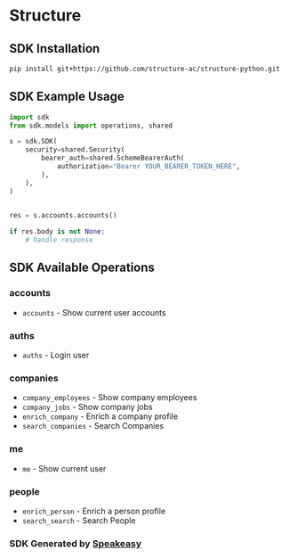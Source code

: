 # Structure

<!-- Start SDK Installation -->
## SDK Installation

```bash
pip install git+https://github.com/structure-ac/structure-python.git
```
<!-- End SDK Installation -->

## SDK Example Usage
<!-- Start SDK Example Usage -->
```python
import sdk
from sdk.models import operations, shared

s = sdk.SDK(
    security=shared.Security(
        bearer_auth=shared.SchemeBearerAuth(
            authorization="Bearer YOUR_BEARER_TOKEN_HERE",
        ),
    ),
)

    
res = s.accounts.accounts()

if res.body is not None:
    # handle response
```
<!-- End SDK Example Usage -->

<!-- Start SDK Available Operations -->
## SDK Available Operations


### accounts

* `accounts` - Show current user accounts

### auths

* `auths` - Login user

### companies

* `company_employees` - Show company employees
* `company_jobs` - Show company jobs
* `enrich_company` - Enrich a company profile
* `search_companies` - Search Companies

### me

* `me` - Show current user

### people

* `enrich_person` - Enrich a person profile
* `search_search` - Search People
<!-- End SDK Available Operations -->

### SDK Generated by [Speakeasy](https://docs.speakeasyapi.dev/docs/using-speakeasy/client-sdks)
